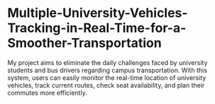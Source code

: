 # Multiple-University-Vehicles-Tracking-in-Real-Time-for-a-Smoother-Transportation
My project aims to eliminate the daily challenges faced by university students and bus drivers regarding campus transportation. With this system, users can easily monitor the real-time location of university vehicles, track current routes, check seat availability, and plan their commutes more efficiently.
